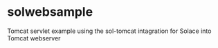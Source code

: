 # solwebsample
Tomcat servlet example using the sol-tomcat intagration for Solace into Tomcat webserver
